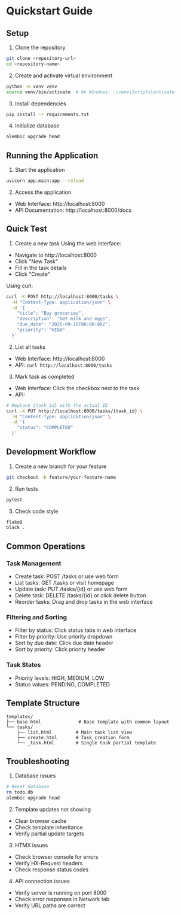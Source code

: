 # Quickstart Guide

## Setup

1. Clone the repository
```bash
git clone <repository-url>
cd <repository-name>
```

2. Create and activate virtual environment
```bash
python -m venv venv
source venv/bin/activate  # On Windows: .\venv\Scripts\activate
```

3. Install dependencies
```bash
pip install -r requirements.txt
```

4. Initialize database
```bash
alembic upgrade head
```

## Running the Application

1. Start the application
```bash
uvicorn app.main:app --reload
```

2. Access the application
- Web Interface: http://localhost:8000
- API Documentation: http://localhost:8000/docs

## Quick Test

1. Create a new task
Using the web interface:
- Navigate to http://localhost:8000
- Click "New Task"
- Fill in the task details
- Click "Create"

Using curl:
```bash
curl -X POST http://localhost:8000/tasks \
  -H "Content-Type: application/json" \
  -d '{
    "title": "Buy groceries",
    "description": "Get milk and eggs",
    "due_date": "2025-09-15T00:00:00Z",
    "priority": "HIGH"
  }'
```

2. List all tasks
- Web Interface: http://localhost:8000
- API: `curl http://localhost:8000/tasks`

3. Mark task as completed
- Web Interface: Click the checkbox next to the task
- API:
```bash
# Replace {task_id} with the actual ID
curl -X PUT http://localhost:8000/tasks/{task_id} \
  -H "Content-Type: application/json" \
  -d '{
    "status": "COMPLETED"
  }'
```

## Development Workflow

1. Create a new branch for your feature
```bash
git checkout -b feature/your-feature-name
```

2. Run tests
```bash
pytest
```

3. Check code style
```bash
flake8
black .
```

## Common Operations

### Task Management
- Create task: POST /tasks or use web form
- List tasks: GET /tasks or visit homepage
- Update task: PUT /tasks/{id} or use web form
- Delete task: DELETE /tasks/{id} or click delete button
- Reorder tasks: Drag and drop tasks in the web interface

### Filtering and Sorting
- Filter by status: Click status tabs in web interface
- Filter by priority: Use priority dropdown
- Sort by due date: Click due date header
- Sort by priority: Click priority header

### Task States
- Priority levels: HIGH, MEDIUM, LOW
- Status values: PENDING, COMPLETED

## Template Structure
```
templates/
├── base.html              # Base template with common layout
└── tasks/
    ├── list.html         # Main task list view
    ├── create.html       # Task creation form
    └── _task.html        # Single task partial template
```

## Troubleshooting

1. Database issues
```bash
# Reset database
rm todo.db
alembic upgrade head
```

2. Template updates not showing
- Clear browser cache
- Check template inheritance
- Verify partial update targets

3. HTMX issues
- Check browser console for errors
- Verify HX-Request headers
- Check response status codes

4. API connection issues
- Verify server is running on port 8000
- Check error responses in Network tab
- Verify URL paths are correct